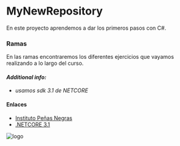 # **MyNewRepository**
En este proyecto aprendemos a dar los primeros pasos con C#. 

### **Ramas**
En las ramas encontraremos los diferentes ejercicios que vayamos realizando a lo largo del curso. 

#### **_Additional info:_**  
   * _usamos sdk 3.1 de NETCORE_

#### **Enlaces** 
   * [Instituto Peñas Negras](www.ies-pnegras.centros.castillalamancha.es)
   * [.NETCORE 3.1](https://dotnet.microsoft.com/en-us/download/dotnet/3.1)

![logo](https://upload.wikimedia.org/wikipedia/commons/4/4f/Csharp_Logo.png)
 

